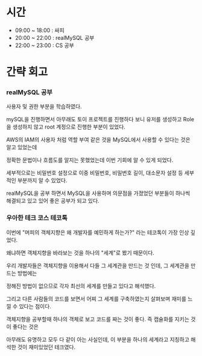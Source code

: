 # 시간

- 09:00 ~ 18:00 : 싸피
- 20:00 ~ 22:00 : realMySQL 공부
- 22:00 ~ 23:00 : CS 공부

# 간략 회고

### realMySQL 공부

사용자 및 권한 부분을 학습하였다.

mySQL을 진행하면서 아무래도 토이 프로젝트를 진행하다 보니 유저를 생성하고 Role을 생성하지 않고 root 계정으로 진행한 부분이 있었다.

AWS의 IAM의 사용자 처럼 역할 부여 같은 것을 MySQL에서 사용할 수 있다는 것은 알고 있었는데 

정확한 문법이나 흐름도를 알지는 못했었는데 이번 기회에 알 수 있게 되었다.

세부적으로는 비밀번호 설정으로 이중 비밀번호, 비밀번호 길이, 대소문자 설정 등 세부적인 부분까지 알 수 있었다.

realMySQL을 공부 하면서 MySQL을 사용하며 의문점을 가졌었던 부분들이 하나씩 해결되고 있고 있어 좋은 공부가 되고 있다.

### 우아한 테크 코스 테코톡

이번에 "머피의 객체지향은 왜 개발자를 예민하게 하는가?" 라는 테코톡이 가장 인상 깊었다.

왜냐하면 객체지향을 바라보는 것을 하나의 "세계"로 봤기 때문이다.

우리 개발자들은 객체지향을 이용해서 다들 그 세계관을 만드는 것 인데, 그 세계관을 만드는 방법에는

정해진 방법이 없으므로 각자 최선의 세계를 만들고 있다고 해석했다.

그리고 다른 사람들의 코드를 보면서 어찌 그 세계를 구축하였는지 살펴보며 재미를 느낄 수 있다는 점이다.

객체지향을 공부할때 하나의 객체로 보고 코드를 짜는 것이 좋다. 즉 캡슐화를 지키는 것이 좋다는 것은

아무래도 유명하고 모두 다 같이 아는 사실인데, 이 부분을 하나의 세계라고 지칭하고 해석한 것이 재미있었던 테크였다.